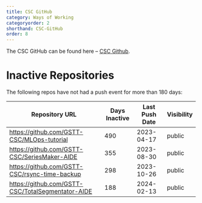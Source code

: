 ```yaml
---
title: CSC GitHub
category: Ways of Working
categoryorder: 2
shorthand: CSC-GitHub
order: 8
---
```


The CSC GitHub can be found here – <a href="https://github.com/GSTT-CSC/">CSC Github</a>.

# Inactive Repositories

The following repos have not had a push event for more than 180 days:

| Repository URL | Days Inactive | Last Push Date | Visibility |
| --- | --- | --- | --- |
| https://github.com/GSTT-CSC/MLOps-tutorial | 490 | 2023-04-17 | public |
| https://github.com/GSTT-CSC/SeriesMaker-AIDE | 355 | 2023-08-30 | public |
| https://github.com/GSTT-CSC/rsync-time-backup | 298 | 2023-10-26 | public |
| https://github.com/GSTT-CSC/TotalSegmentator-AIDE | 188 | 2024-02-13 | public |
